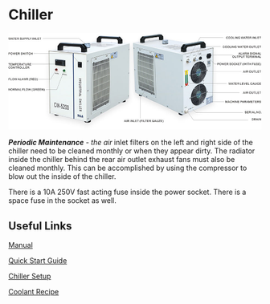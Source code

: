 # Chiller

![](../.gitbook/assets/chiller.jpg)

_**Periodic Maintenance** - the air_ inlet filters on the left and right side of the chiller need to be cleaned monthly or when they appear dirty. The radiator inside the chiller behind the rear air outlet exhaust fans must also be cleaned monthly. This can be accomplished by using the compressor to blow out the inside of the chiller.

There is a 10A 250V fast acting fuse inside the power socket. There is a space fuse in the socket as well.

## Useful Links

[Manual](https://drive.google.com/file/d/1Jof2Do8vmVJm1ZrZEwuOgQ0B-mArA3jt/view?usp=sharing)

[Quick Start Guide](https://drive.google.com/open?id=19k9Gs7ne4wrSUq2_x1pxwlwmF7vBXS7R)

[Chiller Setup](https://youtu.be/w0soQMapbIU)

[Coolant Recipe](https://lasergods.com/laser-water-coolants-additives/#The_Secret_Recipe)

